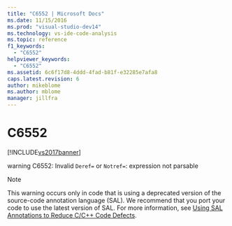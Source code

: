```yaml
---
title: "C6552 | Microsoft Docs"
ms.date: 11/15/2016
ms.prod: "visual-studio-dev14"
ms.technology: vs-ide-code-analysis
ms.topic: reference
f1_keywords: 
  - "C6552"
helpviewer_keywords: 
  - "C6552"
ms.assetid: 6c6f17d8-4ddd-4fad-b81f-e32285e7afa8
caps.latest.revision: 6
author: mikeblome
ms.author: mblome
manager: jillfra
---
```

# C6552
[!INCLUDE[vs2017banner](../includes/vs2017banner.md)]

warning C6552: Invalid `Deref=` or `Notref=`: expression not parsable  
  
> [!NOTE]
> This warning occurs only in code that is using a deprecated version of the source-code annotation language (SAL). We recommend that you port your code to use the latest version of SAL. For more information, see [Using SAL Annotations to Reduce C/C++ Code Defects](../code-quality/using-sal-annotations-to-reduce-c-cpp-code-defects.md).
